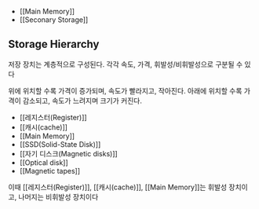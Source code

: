 
+ [[Main Memory]]
+ [[Seconary Storage]]

## Storage Hierarchy
저장 장치는 계층적으로 구성된다. 각각 속도, 가격, 휘발성/비휘발성으로 구분될 수 있다

위에 위치할 수록 가격이 증가되며, 속도가 빨라지고, 작아진다. 아래에 위치할 수록 가격이 감소되고, 속도가 느려지며 크기가 커진다. 
+ [[레지스터(Register)]]
+ [[캐시(cache)]]
+ [[Main Memory]]
+ [[SSD(Solid-State Disk)]]
+ [[자기 디스크(Magnetic disks)]]
+ [[Optical disk]]
+ [[Magnetic tapes]]

이때 [[레지스터(Register)]], [[캐시(cache)]], [[Main Memory]]는 휘발성 장치이고, 나머지는 비휘발성 장치이다